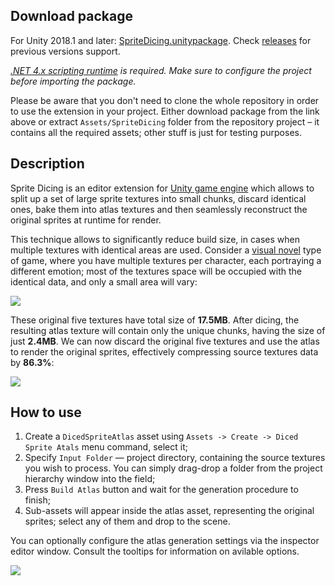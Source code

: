 ## Download package
For Unity 2018.1 and later: [SpriteDicing.unitypackage](https://github.com/Elringus/SpriteDicing/releases/download/v0.1-alpha/SpriteDicing.unitypackage). Check [releases](https://github.com/Elringus/SpriteDicing/releases) for previous versions support.

*[.NET 4.x scripting runtime](https://docs.unity3d.com/Manual/ScriptingRuntimeUpgrade.html) is required. Make sure to configure the project before importing the package.*

Please be aware that you don't need to clone the whole repository in order to use the extension in your project. Either download package from the link above or extract `Assets/SpriteDicing` folder from the repository project – it contains all the required assets; other stuff is just for testing purposes.

## Description
Sprite Dicing is an editor extension for [Unity game engine](https://unity3d.com/) which allows to split up a set of large sprite textures into small chunks, discard identical ones, bake them into atlas textures and then seamlessly reconstruct the original sprites at runtime for render. 

This technique allows to significantly reduce build size, in cases when multiple textures with identical areas are used. Consider a [visual novel](https://en.wikipedia.org/wiki/Visual_novel) type of game, where you have multiple textures per character, each portraying a different emotion; most of the textures space will be occupied with the identical data, and only a small area will vary:

![](https://i.gyazo.com/af08d141e7a08b6a8e2ef60c07332bbf.png)

These original five textures have total size of **17.5MB**. After dicing, the resulting atlas texture will contain only the unique chunks, having the size of just **2.4MB**. We can now discard the original five textures and use the atlas to render the original sprites, effectively compressing source textures data by **86.3%**:

![](https://i.gyazo.com/7f79936fc714abcc342ae348478b9c8e.gif)

## How to use
1. Create a `DicedSpriteAtlas` asset using `Assets -> Create -> Diced Sprite Atals` menu command, select it;
2. Specify `Input Folder` — project directory, containing the source textures you wish to process. You can simply drag-drop a folder from the project hierarchy window into the field;
3. Press `Build Atlas` button and wait for the generation procedure to finish;
4. Sub-assets will appear inside the atlas asset, representing the original sprites; select any of them and drop to the scene.

You can optionally configure the atlas generation settings via the inspector editor window. Consult the tooltips for information on avilable options.

![](https://i.gyazo.com/1453dba6e6923db7e314fad16198dd3c.png)

